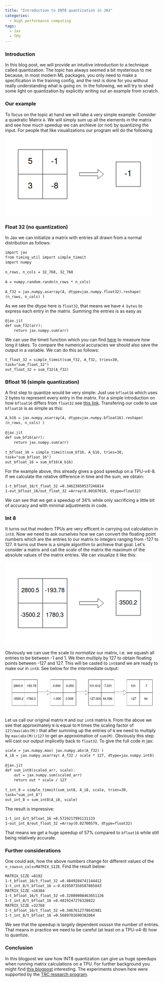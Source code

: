 ```yaml
---
title: "Introduction to INT8 quantization in JAX"
categories:
  - High performance computing
tags:
  - Jax
  - TPU
---
```


### Introduction
In this blog post, we will provide an intuitive introduction to a technique called quantization. The topic has always seemed a bit mysterious to me because, in most modern ML packages, you only need to make a specification in the training config, and the rest is done for you without really understanding what is going on. In the following, we will try to shed some light on quantization by explicitly writing out an example from scratch.

### Our example
To focus on the topic at hand we will take a very simple example: Consider a quadratic Matrix `A`. We will simply sum up all the elements in the matrix and see how much speedup we can archieve (or not) by quantizing the input. For people that like visualizations our program will do the following
![Picture](/assets/quantization/quant0.png)

### Float 32 (no quantization)
In Jax we can initialize a matrix with entries all drawn from a normal distribution as follows:
```
import jax
from timing_util import simple_timeit
import numpy

n_rows, n_cols = 32_768, 32_768

A = numpy.random.randn(n_rows * n_cols)

A_f32 = jax.numpy.asarray(A, dtype=jax.numpy.float32).reshape( (n_rows, n_cols) )
```
As we see the dtype here is `float32`, that means we have `4 bytes` to express each entry in the matrix.
Summing the entries is as easy as
```
@jax.jit
def sum_f32(arr):
    return jax.numpy.sum(arr)
```
We can use the timeit function which you can find [here](https://github.com/rwitten/HighPerfLLMs2024/blob/main/s09/timing_util.py) to measure how long it takes. To compare the numerical accuracies we should also save the output in a variable.
We can do this as follows:
```
t_float_32 = simple_timeit(sum_f32, A_f32, tries=30, task="sum_float_32")
out_float_32 = sum_f32(A_f32)
```
### Bfloat 16 (simple quantization)
A first step to quantize would be very simple: Just use `bfloat16` which uses 2 bytes to represent every entry in the matrix. For a simple introduction on how `bfloat16` differs from `float32` see [this link](https://cloud.google.com/tpu/docs/bfloat16). 
Transfering our code to use `bfloat16` is as simple as this:
```
A_b16 = jax.numpy.asarray(A, dtype=jax.numpy.bfloat16).reshape( (n_rows, n_cols) )

@jax.jit
def sum_bf16(arr):
    return jax.numpy.sum(arr)

t_bfloat_16 = simple_timeit(sum_bf16, A_b16, tries=30, task="sum_bfloat_16")
out_bfloat_16 = sum_bf16(A_b16)
```
For the example above, this already gives a good speedup on a TPU-v4-8. If we calculate the relative difference in time and the sum, we obtain:
```
1-t_bfloat_16/t_float_32 =0.34623850537246814
1-out_bfloat_16/out_float_32 =Array(0.00167018, dtype=float32)
```
We can see that we get a speedup of 34% while only sacrificing a little bit of accuracy and with minimal adjustments in code.
### Int 8
It turns out that modern TPUs are very efficent in carrying out calculation in `int8`. 
Now we need to ask ourselves how we can convert the floating point numbers which are the entries to our matrix to integers ranging from -127 to 127. 
It turns out there is a simple algorithm to archieve that goal.
Let's consider a matrix and call the *scale* of the matrix the maximum of the absolute values of the matrix entries.
We can visualize it like this:

![Picture1](/assets/quantization/quant1.png)

Obviously we can use the scale to *normalize* our matrix, i.e. we squash all entries to be between -1 and 1. We then multiply by 127 to obtain floating points between -127 and 127. This will be casted to `int8`and we are ready to make our in `int8`.
See below for the intermediate output:
![Picture2](/assets/quantization/quant2.png)

Let us call our original matrix `M` and our `int8` matrix `N`.
From the above we see that approximately `N` is equal to `M` times the scaling factor of `127/max(abs(M))` that after summing up the entries of `N` we need to multiply by `max(abs(M))/127` to get an approximation of `sum(M)`. Obviously this step will cast our output implicetly back to `float32`.
To give the full code in jax:
```
scale = jax.numpy.max( jax.numpy.abs(A_f32) )
A_i8 = jax.numpy.asarray( A_f32 / scale * 127, dtype=jax.numpy.int8)

@jax.jit
def sum_int8(scaled_arr, scale):
    out = jax.numpy.sum(scaled_arr)
    return out * scale / 127

t_int_8 = simple_timeit(sum_int8, A_i8, scale, tries=30, task="sum_int_8")
out_int_8 = sum_int8(A_i8, scale)
```
The result is impressive:
```
1-t_int_8/t_bfloat_16 =0.5729217991131133
1-out_int_8/out_float_32 =Array(0.02700579, dtype=float32)
```
That means we get a huge speedup of 57% compared to `bfloat16` while still being relatively accurate.

### Further considerations
One could ask, how the above numbers change for different values of the `n_rows=n_cols=MATRIX_SIZE`. Find the result below:
```
MATRIX_SIZE =8192
1-t_bfloat_16/t_float_32 =0.4849284741144412
1-t_int_8/t_bfloat_16 =-0.019507356587865843
MATRIX_SIZE =16384
1-t_bfloat_16/t_float_32 =0.32089008463651136
1-t_int_8/t_bfloat_16 =0.4819247276328822
MATRIX_SIZE =32768
1-t_bfloat_16/t_float_32 =0.3467612778641981
1-t_int_8/t_bfloat_16 =0.5689701690382064
```
We see that the speedup is largely dependent ossssn the number of entries. That means in practice we need to be careful (at least on a TPU-v4-8) how to quantize.

### Conclusion
In this blogpost we saw how INT8 quantization can give us huge speedups when running matrix calculations on a TPU.
For further background you might find [this blogpost](https://cloud.google.com/blog/products/compute/accurate-quantized-training-aqt-for-tpu-v5e?hl=en) interesting.
The experiments shown here were supported by the [TRC research program](https://sites.research.google/trc/about/).